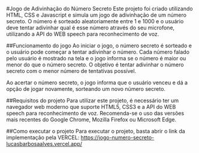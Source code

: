 #Jogo de Adivinhação do Número Secreto
Este projeto foi criado utilizando HTML, CSS e Javascript e simula um jogo de adivinhação de um número secreto. O número é sorteado aleatoriamente entre 1 e 1000 e o usuário deve tentar adivinhar qual é esse número através do seu microfone, utilizando a API do WEB speech para reconhecimento de voz.

##Funcionamento do jogo
Ao iniciar o jogo, o número secreto é sorteado e o usuário pode começar a tentar adivinhar o número. Cada número falado pelo usuário é mostrado na tela e o jogo informa se o número é maior ou menor do que o número secreto. O objetivo é tentar adivinhar o número secreto com o menor número de tentativas possível.

Ao acertar o número secreto, o jogo informa que o usuário venceu e dá a opção de jogar novamente, sorteando um novo número secreto.

##Requisitos do projeto
Para utilizar este projeto, é necessário ter um navegador web moderno que suporte HTML5, CSS3 e a API do WEB speech para reconhecimento de voz. Recomenda-se o uso das versões mais recentes do Google Chrome, Mozilla Firefox ou Microsoft Edge.

##Como executar o projeto
Para executar o projeto, basta abrir o link da implementação pela VERCEL: https://jogo-numero-secreto-lucasbarbosaalves.vercel.app/
